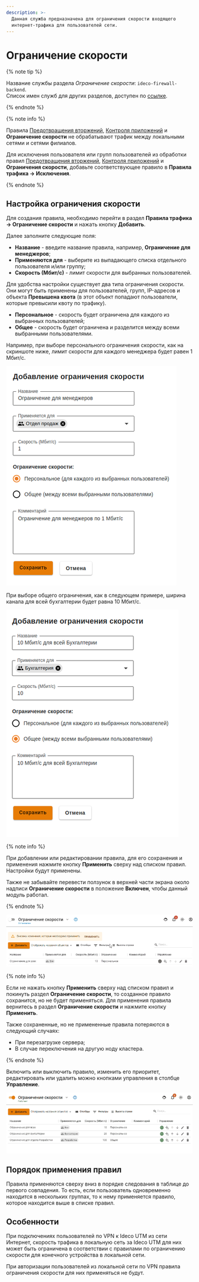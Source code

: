 ```yaml
---
description: >-
  Данная служба предназначена для ограничения скорости входящего
  интернет-трафика для пользователей сети.
---
```


# Ограничение скорости

{% note tip %}

Название службы раздела *Ограничение скорости*: `ideco-firewall-backend`. \
Список имен служб для других разделов, доступен по [ссылке](../server-management/terminal.md).

{% endnote %}

{% note info %}

Правила [Предотвращения вторжений](ips/README.md), [Контроля приложений](application-control.md) и **Ограничение скорости** не обрабатывают трафик между локальными сетями и сетями филиалов.

Для исключения пользователя или групп пользователей из обработки правил [Предотвращения вторжений](ips/README.md), [Контроля приложений](application-control.md) и **Ограничения скорости**, добавьте соответствующее правило в **Правила трафика -> Исключения**.

{% endnote %}

## Настройка ограничения скорости

Для создания правила, необходимо перейти в раздел **Правила трафика -> Ограничение скорости** и нажать кнопку **Добавить**.

Далее заполните следующие поля:

* **Название** - введите название правила, например, **Ограничение для менеджеров**; 
* **Применяются для** - выберите из выпадающего списка отдельного пользователя и/или группу;
* **Скорость \(Мбит/с\)** - лимит скорости для выбранных пользователей.

Для удобства настройки существует два типа ограничения скорости. Они могут быть применены для пользователей, групп, IP-адресов и объекта **Превышена квота** (в этот объект попадают пользователи, которые превысили квоту по трафику).

* **Персональное** - скорость будет ограничена для каждого из выбранных пользователей;
* **Общее** - скорость будет ограничена и разделится между всеми выбранными пользователями.

Например, при выборе персонального ограничения скорости, как на скриншоте ниже, лимит скорости для каждого менеджера будет равен 1 Мбит/с.

![](../../../_images/sheyper.png)

При выборе общего ограничения, как в следующем примере, ширина канала для всей бухгалтерии будет равна 10 Мбит/с.

![](../../../_images/sheyper1.png)

{% note info %}

При добавлении или редактировании правила, для его сохранения и применения нажмите кнопку **Применить** сверху над списком правил. Настройки будут применены.

Также не забывайте перевести ползунок в верхней части экрана около надписи **Ограничение скорости** в положение **Включен**, чтобы данный модуль работал.

{% endnote %}

![](../../../_images/sheyper2.gif)

{% note info %}

Если не нажать кнопку **Применить** сверху над списком правил и покинуть раздел **Ограничение скорости**, то созданное правило сохранится, но не будет применяться. Для применения правила вернитесь в раздел **Ограничение скорости** и нажмите кнопку **Применить**.

Также сохраненные, но не примененные правила потеряются в следующий случаях:

* При перезагрузке сервера;
* В случае переключения на другую ноду кластера.

{% endnote %}

Включить или выключить правило, изменить его приоритет, редактировать или удалить можно кнопками управления в столбце **Управление**.

![](../../../_images/sheyper1.gif)

## Порядок применения правил

Правила применяются сверху вниз в порядке следования в таблице до первого совпадения. То есть, если пользователь одновременно находится в нескольких группах, то к нему применяется правило, которое находится выше в списке правил.

## Особенности

При подключениях пользователей по VPN к Ideco UTM из сети Интернет, скорость трафика в локальную сеть за Ideco UTM для них может быть ограничена в соответствии с правилами по ограничению скорости для конечного устройства в локальной сети.

При авторизации пользователей из локальной сети по VPN правила ограничения скорости для них применяться не будут.
